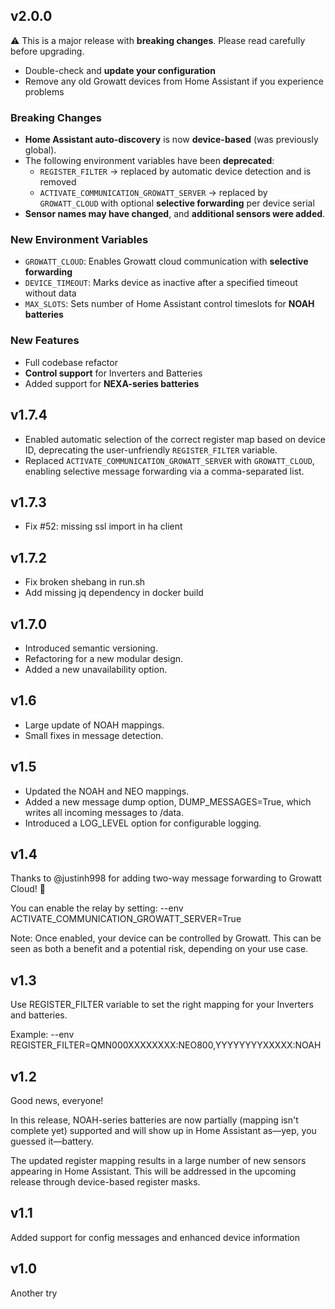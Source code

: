 ## v2.0.0

⚠️ This is a major release with **breaking changes**. Please read carefully before upgrading.
+ Double-check and **update your configuration**
+ Remove any old Growatt devices from Home Assistant if you experience problems

### Breaking Changes

+ **Home Assistant auto-discovery** is now **device-based** (was previously global).
+ The following environment variables have been **deprecated**:
  + `REGISTER_FILTER` → replaced by automatic device detection and is removed
  + `ACTIVATE_COMMUNICATION_GROWATT_SERVER` → replaced by `GROWATT_CLOUD` with optional **selective forwarding** per device serial
+ **Sensor names may have changed**, and **additional sensors were added**.  

### New Environment Variables

+ `GROWATT_CLOUD`: Enables Growatt cloud communication with **selective forwarding**
+ `DEVICE_TIMEOUT`: Marks device as inactive after a specified timeout without data
+ `MAX_SLOTS`: Sets number of Home Assistant control timeslots for **NOAH batteries**

### New Features

+ Full codebase refactor
+ **Control support** for Inverters and Batteries
+ Added support for **NEXA-series batteries**

## v1.7.4

+ Enabled automatic selection of the correct register map based on device ID, deprecating the user-unfriendly `REGISTER_FILTER` variable.
+ Replaced `ACTIVATE_COMMUNICATION_GROWATT_SERVER` with `GROWATT_CLOUD`, enabling selective message forwarding via a comma-separated list.

## v1.7.3

+ Fix #52: missing ssl import in ha client

## v1.7.2

+ Fix broken shebang in run.sh
+ Add missing jq dependency in docker build

## v1.7.0
+ Introduced semantic versioning.
+ Refactoring for a new modular design.
+ Added a new unavailability option.

## v1.6
+ Large update of NOAH mappings.
+ Small fixes in message detection.

## v1.5
+ Updated the NOAH and NEO mappings.
+ Added a new message dump option, DUMP_MESSAGES=True, which writes all incoming messages to /data.
+ Introduced a LOG_LEVEL option for configurable logging.

## v1.4
Thanks to @justinh998 for adding two-way message forwarding to Growatt Cloud! 🎉

You can enable the relay by setting:
--env ACTIVATE_COMMUNICATION_GROWATT_SERVER=True

Note: Once enabled, your device can be controlled by Growatt. This can be seen as both a benefit and a potential risk, depending on your use case.

## v1.3
Use REGISTER_FILTER variable to set the right mapping for your Inverters and batteries.

Example: --env REGISTER_FILTER=QMN000XXXXXXXX:NEO800,YYYYYYYYXXXXX:NOAH

## v1.2
Good news, everyone!

In this release, NOAH-series batteries are now partially (mapping isn't complete yet) supported and will show up in Home Assistant as—yep, you guessed it—battery.

The updated register mapping results in a large number of new sensors appearing in Home Assistant. This will be addressed in the upcoming release through device-based register masks.

## v1.1
Added support for config messages and enhanced device information

## v1.0
Another try
